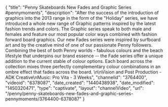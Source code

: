 {
    "title": "Penny Skateboards New Fades and Graphic Series #pennymoments",
    "description": "After the success of the introduction of graphics into the 2013 range in the form of the \"Holiday\" series, we have introduced a whole new range of Graphic patterns inspired by the latest fashion trends and colors. The Graphic series speak to both male and females and feature our most popular color ways combined with fashion forward board graphics. Our new Fades series were inspired by surfboard art and by the creative mind of one of our passionate Penny followers. Combining the best of both Penny worlds - fabulous colours and the beach lifestyle that underpins our brand essence -- the Fade series offer a unique addition to the current stable of colour options. Each board across the collection mixes three perfectly complementary colour combinations in an ombre effect that fades across the board. \n\nVision and Post Production - ADK Creative\nMusic: Pro Vita - 3 Weeks",
    "channelid": "3764400",
    "videoid": "6378087",
    "date_created": "1440438938",
    "date_modified": "1450320471",
    "type": "captivate",
    "layout": "channelVideo",
    "url": "\/penny\/penny-skateboards-new-fades-and-graphic-series-pennymoments\/3764400-6378087"
}